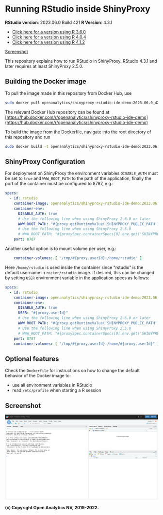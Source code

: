 # Running RStudio inside ShinyProxy

**RStudio version**: 2023.06.0 Build 421
**R Version**: 4.3.1

- [Click here for a version using R 3.6.0](https://github.com/openanalytics/shinyproxy-rstudio-ide-demo/tree/1.2.1335__3.6.0)
- [Click here for a version using R 4.0.4](https://github.com/openanalytics/shinyproxy-rstudio-ide-demo/tree/1.4.1106__4.0.4)
- [Click here for a version using R 4.1.2](https://github.com/openanalytics/shinyproxy-rstudio-ide-demo/tree/2021.09.2_382__4.1.2)

[Screenshot](#screenshot)

This repository explains how to run RStudio in ShinyProxy.
RStudio 4.3.1 and later requires at least ShinyProxy 2.5.0.

## Building the Docker image

To pull the image made in this repository from Docker Hub, use

```bash
sudo docker pull openanalytics/shinyproxy-rstudio-ide-demo:2023.06.0_421__4.3.1
```

The relevant Docker Hub repository can be found at [https://hub.docker.com/r/openanalytics/shinyproxy-rstudio-ide-demo](https://hub.docker.com/r/openanalytics/shinyproxy-rstudio-ide-demo)

To build the image from the Dockerfile, navigate into the root directory of this repository and run

```bash
sudo docker build -t openanalytics/shinyproxy-rstudio-ide-demo:2023.06.0_421__4.3.1 .
```

## ShinyProxy Configuration

For deployment on ShinyProxy the environment variables `DISABLE_AUTH` must be set to `true` and `WWW_ROOT_PATH` to the path of the application, finally the port of the container must be configured to 8787, e.g.:

```yaml
specs:
  - id: rstudio
    container-image: openanalytics/shinyproxy-rstudio-ide-demo:2023.06.0_421__4.3.1
    container-env:
      DISABLE_AUTH: true
      # Use the following line when using ShinyProxy 2.6.0 or later
      WWW_ROOT_PATH: "#{proxy.getRuntimeValue('SHINYPROXY_PUBLIC_PATH')}"
      # Use the following line when using ShinyProxy 2.5.0
      # WWW_ROOT_PATH: "#{proxySpec.containerSpecs[0].env.get('SHINYPROXY_PUBLIC_PATH')}"
    port: 8787
```

Another useful option is to mount volume per user, e.g.:

```yaml
    container-volumes: [ "/tmp/#{proxy.userId}:/home/rstudio" ]
```

Here `/home/rstudio` is used inside the container since "rstudio" is the default username in `rocker/rstudio` image.
If desired, this can be changed by setting `USER` environment variable in the application specs as follows:

```yaml
specs:
  - id: rstudio
    container-image: openanalytics/shinyproxy-rstudio-ide-demo:2023.06.0_421__4.3.1
    container-env:
      DISABLE_AUTH: true
      USER: "#{proxy.userId}"
      # Use the following line when using ShinyProxy 2.6.0 or later
      WWW_ROOT_PATH: "#{proxy.getRuntimeValue('SHINYPROXY_PUBLIC_PATH')}"
      # Use the following line when using ShinyProxy 2.5.0
      # WWW_ROOT_PATH: "#{proxySpec.containerSpecs[0].env.get('SHINYPROXY_PUBLIC_PATH')}"
    port: 8787
    container-volumes: [ "/tmp/#{proxy.userId}:/home/#{proxy.userId}" ]
```

## Optional features

Check the `Dockerfile` for instructions on how to change the default behavior of
the Docker image to:

- use all environment variables in RStudio
- read `/etc/profile` when starting a R session

## Screenshot

![RStudio](.github/screenshots/rstudio.png)

**(c) Copyright Open Analytics NV, 2019-2022.**
